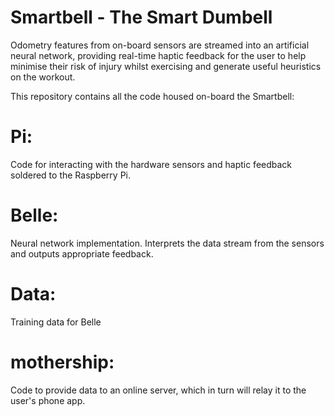 # Smartbell - The Smart Dumbell
Odometry features from on-board sensors are streamed into an artificial neural network, providing real-time haptic feedback for the user to help minimise their risk of injury whilst exercising and generate useful heuristics on the workout.

This repository contains all the code housed on-board the Smartbell:

# Pi:
Code for interacting with the hardware sensors and haptic feedback soldered to the Raspberry Pi.

# Belle:
Neural network implementation. Interprets the data stream from the sensors and outputs appropriate feedback.

# Data:
Training data for Belle

# mothership:
Code to provide data to an online server, which in turn will relay it to the user's phone app.

